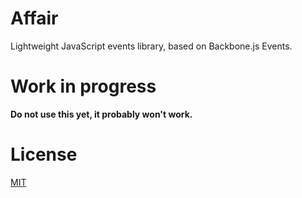 # Affair
Lightweight JavaScript events library, based on Backbone.js Events.

# Work in progress
**Do not use this yet, it probably won't work.**

# License
[MIT](http://jbrooksuk.mit-license.org)